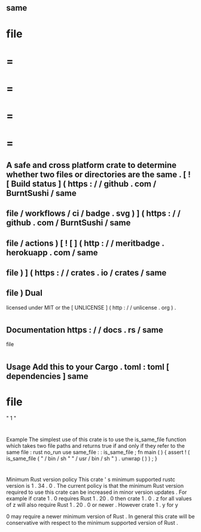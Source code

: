 same
-
file
=
=
=
=
=
=
=
=
=
A
safe
and
cross
platform
crate
to
determine
whether
two
files
or
directories
are
the
same
.
[
!
[
Build
status
]
(
https
:
/
/
github
.
com
/
BurntSushi
/
same
-
file
/
workflows
/
ci
/
badge
.
svg
)
]
(
https
:
/
/
github
.
com
/
BurntSushi
/
same
-
file
/
actions
)
[
!
[
]
(
http
:
/
/
meritbadge
.
herokuapp
.
com
/
same
-
file
)
]
(
https
:
/
/
crates
.
io
/
crates
/
same
-
file
)
Dual
-
licensed
under
MIT
or
the
[
UNLICENSE
]
(
http
:
/
/
unlicense
.
org
)
.
#
#
#
Documentation
https
:
/
/
docs
.
rs
/
same
-
file
#
#
#
Usage
Add
this
to
your
Cargo
.
toml
:
toml
[
dependencies
]
same
-
file
=
"
1
"
#
#
#
Example
The
simplest
use
of
this
crate
is
to
use
the
is_same_file
function
which
takes
two
file
paths
and
returns
true
if
and
only
if
they
refer
to
the
same
file
:
rust
no_run
use
same_file
:
:
is_same_file
;
fn
main
(
)
{
assert
!
(
is_same_file
(
"
/
bin
/
sh
"
"
/
usr
/
bin
/
sh
"
)
.
unwrap
(
)
)
;
}
#
#
#
Minimum
Rust
version
policy
This
crate
'
s
minimum
supported
rustc
version
is
1
.
34
.
0
.
The
current
policy
is
that
the
minimum
Rust
version
required
to
use
this
crate
can
be
increased
in
minor
version
updates
.
For
example
if
crate
1
.
0
requires
Rust
1
.
20
.
0
then
crate
1
.
0
.
z
for
all
values
of
z
will
also
require
Rust
1
.
20
.
0
or
newer
.
However
crate
1
.
y
for
y
>
0
may
require
a
newer
minimum
version
of
Rust
.
In
general
this
crate
will
be
conservative
with
respect
to
the
minimum
supported
version
of
Rust
.
